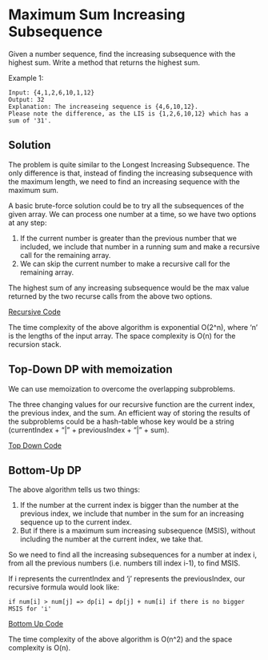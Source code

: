 # Maximum Sum Increasing Subsequence

Given a number sequence, find the increasing subsequence with the highest sum. Write a method that returns the highest sum.

Example 1:

```text
Input: {4,1,2,6,10,1,12}
Output: 32
Explanation: The increaseing sequence is {4,6,10,12}.
Please note the difference, as the LIS is {1,2,6,10,12} which has a sum of '31'.
```

## Solution

The problem is quite similar to the Longest Increasing Subsequence. The only difference is that, instead of finding the increasing subsequence with the maximum length, we need to find an increasing sequence with the maximum sum.

A basic brute-force solution could be to try all the subsequences of the given array. We can process one number at a time, so we have two options at any step:

1. If the current number is greater than the previous number that we included, we include that number in a running sum and make a recursive call for the remaining array.
2. We can skip the current number to make a recursive call for the remaining array.

The highest sum of any increasing subsequence would be the max value returned by the two recurse calls from the above two options.

[Recursive Code](https://github.com/vedantb/DP-Interviews/tree/746642c4896349114c442abf9ed439d6490a8193/Longest-Increasing-Subsequence/maximum-increasing-subsequence-recursive.js)

The time complexity of the above algorithm is exponential O\(2^n\), where ‘n’ is the lengths of the input array. The space complexity is O\(n\) for the recursion stack.

## Top-Down DP with memoization

We can use memoization to overcome the overlapping subproblems.

The three changing values for our recursive function are the current index, the previous index, and the sum. An efficient way of storing the results of the subproblems could be a hash-table whose key would be a string \(currentIndex + “\|” + previousIndex + “\|” + sum\).

[Top Down Code](https://github.com/vedantb/DP-Interviews/tree/746642c4896349114c442abf9ed439d6490a8193/Longest-Increasing-Subsequence/mis-top-down.js)

## Bottom-Up DP

The above algorithm tells us two things:

1. If the number at the current index is bigger than the number at the previous index, we include that number in the sum for an increasing sequence up to the current index.
2. But if there is a maximum sum increasing subsequence \(MSIS\), without including the number at the current index, we take that.

So we need to find all the increasing subsequences for a number at index i, from all the previous numbers \(i.e. numbers till index i-1\), to find MSIS.

If i represents the currentIndex and ‘j’ represents the previousIndex, our recursive formula would look like:

```text
if num[i] > num[j] => dp[i] = dp[j] + num[i] if there is no bigger MSIS for 'i'
```

[Bottom Up Code](https://github.com/vedantb/DP-Interviews/tree/746642c4896349114c442abf9ed439d6490a8193/Longest-Increasing-Subsequence/mis-bottom-up.js)

The time complexity of the above algorithm is O\(n^2\) and the space complexity is O\(n\).

